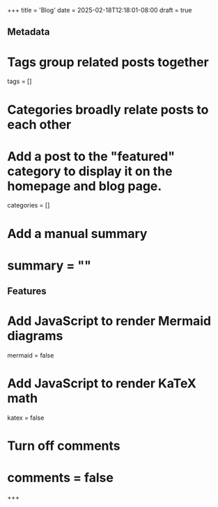 +++
title = 'Blog'
date = 2025-02-18T12:18:01-08:00
draft = true

## Metadata

# Tags group related posts together
tags = []

# Categories broadly relate posts to each other
# Add a post to the "featured" category to display it on the homepage and blog page.
categories = []

# Add a manual summary
# summary = ""

## Features

# Add JavaScript to render Mermaid diagrams
mermaid = false

# Add JavaScript to render KaTeX math
katex = false

# Turn off comments
# comments = false
+++
